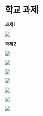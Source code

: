 # 학교 과제

**과제 1**

![](SchoolQuiz_1.png)

**과제 2**

![](SchoolQuiz_2.png)

![](SchoolQuiz_3.png)

![](SchoolQuiz_4.png)

![](SchoolQuiz_5.png)

![](SchoolQuiz_6.png)

![](SchoolQuiz_7.png)

![](SchoolQuiz_8.png)